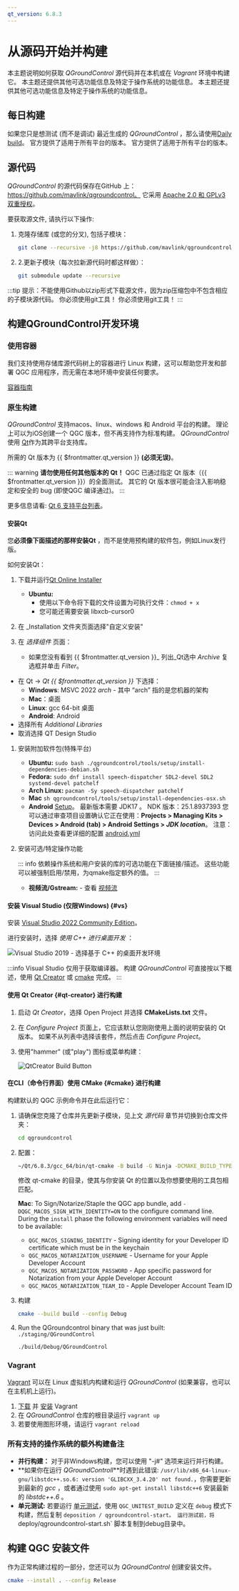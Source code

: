 ```yaml
---
qt_version: 6.8.3
---
```


# 从源码开始并构建

本主题说明如何获取 _QGroundControl_ 源代码并在本机或在 _Vagrant_ 环境中构建它。 本主题还提供其他可选功能信息及特定于操作系统的功能信息。
本主题还提供其他可选功能信息及特定于操作系统的功能信息。

## 每日构建

如果您只是想测试 (而不是调试) 最近生成的 _QGroundControl_ ，那么请使用[Daily build](../../qgc-user-guide/releases/daily_builds.md)。 官方提供了适用于所有平台的版本。
官方提供了适用于所有平台的版本。

## 源代码

_QGroundControl_ 的源代码保存在GitHub 上：https://github.com/mavlink/qgroundcontrol。
它采用 [Apache 2.0 和 GPLv3 双重授权](https://github.com/mavlink/qgroundcontrol/blob/master/.github/COPYING.md)。

要获取源文件, 请执行以下操作:

1. 克隆存储库 (或您的分叉), 包括子模块：

   ```sh
   git clone --recursive -j8 https://github.com/mavlink/qgroundcontrol.git
   ```

2. 2.更新子模块（每次拉新源代码时都这样做）：

   ```sh
   git submodule update --recursive
   ```

:::tip
提示：不能使用Github以zip形式下载源文件，因为zip压缩包中不包含相应的子模块源代码。 你必须使用git工具！
你必须使用git工具！
:::

## 构建QGroundControl开发环境

### 使用容器

我们支持使用存储库源代码树上的容器进行 Linux 构建，这可以帮助您开发和部署 QGC 应用程序，而无需在本地环境中安装任何要求。

[容器指南](../getting_started/container.md)

### 原生构建

_QGroundControl_ 支持macos、linux、windows 和 Android 平台的构建。 理论上可以为iOS创建一个 QGC 版本，但不再支持作为标准构建。
_QGroundControl_ 使用 [Qt](http://www.qt.io)作为其跨平台支持库。

所需的 Qt 版本为 {{ $frontmatter.qt_version }} **(必须无误)**。

::: warning
**请勿使用任何其他版本的 Qt！**
QGC 已通过指定 Qt 版本（{{ $frontmatter.qt_version }}）的全面测试。
其它的 Qt 版本很可能会注入影响稳定和安全的 bug (即使QGC 编译通过)。
:::

更多信息请看: [Qt 6 支持平台列表](https://doc.qt.io/qt-6/supported-platforms.html)。

#### 安装Qt

您**必须像下面描述的那样安装Qt** ，而不是使用预构建的软件包，例如Linux发行版。

如何安装Qt：

1. 下载并运行[Qt Online Installer](https://www.qt.io/download-qt-installer-oss)
   - **Ubuntu:**
     - 使用以下命令将下载的文件设置为可执行文件：`chmod + x`
     - 您可能还需要安装 libxcb-cursor0

2. 在 _Installation 文件夹页面选择"自定义安装"

3. 在 _选择组件_ 页面：

   - 如果您没有看到 {{ $frontmatter.qt_version }}_ 列出_Qt选中 _Archive_ 复选框并单击 _Filter_。

- 在 Qt -> _Qt {{ $frontmatter.qt_version }}_ 下选择：
  - **Windows**: MSVC 2022 _arch_ - 其中 “arch” 指的是您机器的架构
  - **Mac**：桌面
  - **Linux**: gcc 64-bit 桌面
  - **Android**: Android
- 选择所有 _Additional Libraries_
- 取消选择 QT Design Studio

1. 安装附加软件包(特殊平台)

   - **Ubuntu:** `sudo bash ./qgroundcontrol/tools/setup/install-dependencies-debian.sh`
   - **Fedora:** `sudo dnf install speech-dispatcher SDL2-devel SDL2 systemd-devel patchelf`
   - **Arch Linux:** `pacman -Sy speech-dispatcher patchelf`
   - **Mac** `sh qgroundcontrol/tools/setup/install-dependencies-osx.sh`
   - **Android** [Setup](https://doc.qt.io/qt-6/android-getting-started.html)。 最新版本需要 JDK17 。 NDK 版本：25.1.8937393
     您可以通过审查项目设置确认它正在使用：**Projects > Managing Kits >  Devices > Android (tab) > Android Settings > _JDK location_**。
     注意：访问此处查看更详细的配置 [android.yml](.github/workflows/android.yml)

2. 安装可选/特定操作功能

   ::: info
   依赖操作系统和用户安装的库的可选功能在下面链接/描述。
   这些功能可以被强制启用/禁用，为qmake指定额外的值。
   :::

   - **视频流/Gstream:** - 查看 [视频流](https://github.com/mavlink/qgroundcontrol/blob/master/src/VideoManager/VideoReceiver/GStreamer/README.md)

#### 安装 Visual Studio (仅限Windows) {#vs}

安装 [Visual Studio 2022 Community Edition](https://visualstudio.microsoft.com/downloads/)。

进行安装时，选择 _使用 C++ 进行桌面开发_ ：

![Visual Studio 2019 - 选择基于 C++ 的桌面开发环境](../../../assets/dev_getting_started/visual_studio_select_features.png)

:::info
Visual Studio 仅用于获取编译器。 构建 _QGroundControl_ 可直接按以下概述，使用 [Qt Creator](#qt-creator) 或 [cmake](#cmake) 完成。
:::

#### 使用 Qt Creator {#qt-creator} 进行构建

1. 启动 _Qt Creator_，选择 Open Project 并选择 **CMakeLists.txt** 文件。

2. 在 _Configure Project_ 页面上，它应该默认您刚刚使用上面的说明安装的 Qt 版本。 如果不从列表中选择该套件，然后点击 _Configure Project_。

3. 使用"hammer" (或"play") 图标或菜单构建：

   ![QtCreator Build Button](../../../assets/dev_getting_started/qt_creator_build_qgc.png)

#### 在CLI（命令行界面）使用 CMake {#cmake} 进行构建

构建默认的 QGC 示例命令并在此后运行它：

1. 请确保您克隆了仓库并先更新子模块，见上文 _源代码_ 章节并切换到仓库文件夹：

   ```sh
   cd qgroundcontrol
   ```

2. 配置：

   ```sh
   ~/Qt/6.8.3/gcc_64/bin/qt-cmake -B build -G Ninja -DCMAKE_BUILD_TYPE=Debug
   ```

   修改 qt-cmake 的目录，使其与你安装 Qt 的位置以及你想要使用的工具包相匹配。

   **Mac**: To Sign/Notarize/Staple the QGC app bundle, add `-DQGC_MACOS_SIGN_WITH_IDENTITY=ON` to the configure command line. During the `install` phase the following environment variables will need to be available:

   - `QGC_MACOS_SIGNING_IDENTITY` - Signing identity for your Developer ID certificate which must be in the keychain
   - `QGC_MACOS_NOTARIZATION_USERNAME` - Username for your Apple Developer Account
   - `QGC_MACOS_NOTARIZATION_PASSWORD` - App specific password for Notarization from your Apple Developer Account
   - `QGC_MACOS_NOTARIZATION_TEAM_ID` - Apple Developer Account Team ID

3. 构建

   ```sh
   cmake --build build --config Debug
   ```

4. Run the QGroundcontrol binary that was just built: `./staging/QGroundControl`

   ```sh
   ./build/Debug/QGroundControl
   ```

### Vagrant

[Vagrant](https://www.vagrantup.com/) 可以在 Linux 虚拟机内构建和运行 _QGroundControl_ (如果兼容，也可以在主机机上运行)。

1. [下载](https://www.vagrantup.com/downloads.html) 并 [安装](https://www.vagrantup.com/docs/getting-started/) Vagrant
2. 在 _QGroundControl_ 仓库的根目录运行 `vagrant up`
3. 若要使用图形环境，请运行 `vagrant reload`

### 所有支持的操作系统的额外构建备注

- **并行构建：** 对于非Windows构建，您可以使用 "-j#" 选项来运行并行构建。
- **如果你在运行 _QGroundControll_**时遇到此错误: `/usr/lib/x86_64-linux-gnu/libstdc++.so.6: version 'GLIBCXX_3.4.20' not found.`，你需要更新到最新的 _gcc_ ，或者通过使用 `sudo apt-get install libstdc++6` 安装最新的 _libstdc++.6_ 。
- **单元测试:** 若要运行 [单元测试](../contribute/unit_tests.md)，使用 `QGC_UNITEST_BUILD` 定义在 `debug` 模式下构建，然后复制 `deposition / qgroundcontrol-start。 运行测试前，将 `deploy/qgroundcontrol-start.sh\` 脚本复制到debug目录中。

## 构建 QGC 安装文件

作为正常构建过程的一部分，您还可以为 _QGroundControl_ 创建安装文件。

```sh
cmake --install . --config Release
```
